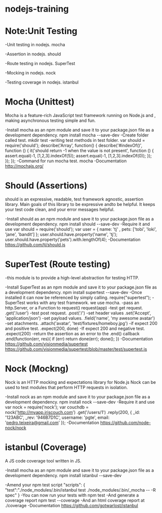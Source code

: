 # nodejs-training

Note:Unit Testing
=================

-Unit testing in nodejs.
	mocha 

-Assertion in nodejs.
	should

-Route testing in nodejs.
	SuperTest

-Mocking in nodejs.
	nock

-Testing coverage in nodejs.
	istanbul


Mocha (Unittest)
=============

Mocha is a feature-rich JavaScript test framework running on Node.js and , making asynchronous testing simple and fun. 

-Install mocha as an npm module and save it to your package.json file as a development dependency.
		npm install mocha --save-dev
-Create folder called test.
		mkdir test
-writing test methods in test folder.
		var should = require('should');
		describe('Array', function() {
		  describe('#indexOf()', function () {
		    it('should return -1 when the value is not present', function () {
		      assert.equal(-1, [1,2,3].indexOf(5));
		      assert.equal(-1, [1,2,3].indexOf(0));
		    });
		  });
		});
-Command for run mocha test.
		mocha
-Documentation 	http://mochajs.org/
	
Should (Assertions)
=============

should is an expressive, readable, test framework agnostic, assertion library. Main goals of this library to be expressive andto be helpful. It keeps your test code clean, and your error messages helpful.

-Install should as an npm module and save it to your package.json file as a development dependency.
		npm install should --save-dev
-Require it and use
		var should = require('should');
		var user = {
		    name: 'tj'
		  , pets: ['tobi', 'loki', 'jane', 'bandit']
		};
		user.should.have.property('name', 'tj');
		user.should.have.property('pets').with.lengthOf(4);
-Documentation
	https://github.com/tj/should.js

SuperTest (Route testing)
=============

-this module is to provide a high-level abstraction for testing HTTP.

-Install SuperTest as an npm module and save it to your package.json file as a development dependency.
		npm install supertest --save-dev
-Once installed it can now be referenced by simply calling.
		require("supertest");
-SuperTest works with any test framework. we use mocha.
-pass an http.Server, or a Function to request()	request(app)
-test get request.                                    		.get('/user')
-test post request.						.post('/')
-set header values						.set('Accept', 'application/json')
-set payload values.						.field('name', 'my awesome avatar')
-set atachments.						.attach('avatar', 'test/fixtures/homeboy.jpg')
-if expect 200 and positive test.				.expect(200, done)
-If expect 200 and negative test.				.expect(200)
-return the assertion as an error to the .end() callback
		.end(function(err, res){
			if (err) return done(err);
			done();
	    	})
-Documentation
	https://github.com/visionmedia/supertest
	https://github.com/visionmedia/supertest/blob/master/test/supertest.js

Nock (Mockng)
=============


Nock is an HTTP mocking and expectations library for Node.js
Nock can be used to test modules that perform HTTP requests in isolation.

-Install nock as an npm module and save it to your package.json file as a development dependency.
	npm install nock --save-dev
-Require it and use
		var nock = require('nock');
		var couchdb = nock('http://myapp.iriscouch.com')
                .get('/users/1')
                .reply(200, {
                  _id: '123ABC',
                  _rev: '946B7D1C',
                  username: 'pgte',
                  email: 'pedro.teixeira@gmail.com'
                 });
-Documentation
	https://github.com/node-nock/nock



istanbul (Coverage)
===================


A JS code coverage tool written in JS.

-Install mocha as an npm module and save it to your package.json file as a development dependency.
	npm install istanbul --save-dev

-Amend your npm test script
		"scripts": {
			"test":"./node_modules/.bin/istanbul test ./node_modules/.bin/_mocha -- -R spec"
		}
-You can now run your tests with
		npm test
-And generate a coverage report
		npm test --coverage
-And an html coverage report at     
		./coverage
-Documentation	https://github.com/gotwarlost/istanbul


